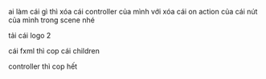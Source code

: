 ai làm cái gì thì xóa cái controller của mình với xóa cái on action của cái nút của mình trong scene nhé

tải cái logo 2

cái fxml thì cop cái children

controller thì cop hết
